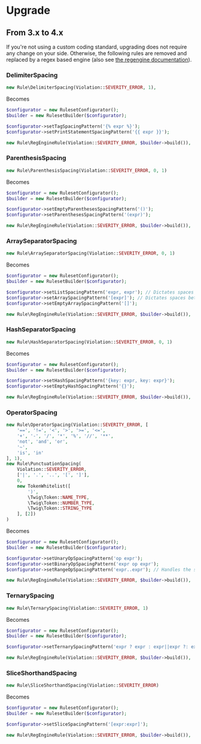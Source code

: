 # Upgrade

## From 3.x to 4.x

If you're not using a custom coding standard, upgrading does not require any change on your side. Otherwise,
the following rules are removed and replaced by a regex based engine (also see [the regengine documentation](regengine.md)).

### DelimiterSpacing

```php
new Rule\DelimiterSpacing(Violation::SEVERITY_ERROR, 1),
```

Becomes

```php
$configurator = new RulesetConfigurator();
$builder = new RulesetBuilder($configurator);

$configurator->setTagSpacingPattern('{% expr %}');
$configurator->setPrintStatementSpacingPattern('{{ expr }}');

new Rule\RegEngineRule(Violation::SEVERITY_ERROR, $builder->build()),
```

### ParenthesisSpacing

```php
new Rule\ParenthesisSpacing(Violation::SEVERITY_ERROR, 0, 1)
```

Becomes

```php
$configurator = new RulesetConfigurator();
$builder = new RulesetBuilder($configurator);

$configurator->setEmptyParenthesesSpacingPattern('()');
$configurator->setParenthesesSpacingPattern('(expr)');

new Rule\RegEngineRule(Violation::SEVERITY_ERROR, $builder->build()),
```

### ArraySeparatorSpacing

```php
new Rule\ArraySeparatorSpacing(Violation::SEVERITY_ERROR, 0, 1)
```

Becomes

```php
$configurator = new RulesetConfigurator();
$builder = new RulesetBuilder($configurator);

$configurator->setListSpacingPattern('expr, expr'); // Dictates spaces between values
$configurator->setArraySpacingPattern('[expr]'); // Dictates spaces between the [] and the inside of the array.
$configurator->setEmptyArraySpacingPattern('[]');

new Rule\RegEngineRule(Violation::SEVERITY_ERROR, $builder->build()),
```

### HashSeparatorSpacing

```php
new Rule\HashSeparatorSpacing(Violation::SEVERITY_ERROR, 0, 1)
```

Becomes

```php
$configurator = new RulesetConfigurator();
$builder = new RulesetBuilder($configurator);

$configurator->setHashSpacingPattern('{key: expr, key: expr}');
$configurator->setEmptyHashSpacingPattern('{}');

new Rule\RegEngineRule(Violation::SEVERITY_ERROR, $builder->build()),
```

### OperatorSpacing

```php
new Rule\OperatorSpacing(Violation::SEVERITY_ERROR, [
    '==', '!=', '<', '>', '>=', '<=',
    '+', '-', '/', '*', '%', '//', '**',
    'not', 'and', 'or',
    '~',
    'is', 'in'
], 1),
new Rule\PunctuationSpacing(
    Violation::SEVERITY_ERROR,
    ['|', '.', '..', '[', ']'],
    0,
    new TokenWhitelist([
        ')',
        \Twig\Token::NAME_TYPE,
        \Twig\Token::NUMBER_TYPE,
        \Twig\Token::STRING_TYPE
    ], [2])
)
```

Becomes

```php
$configurator = new RulesetConfigurator();
$builder = new RulesetBuilder($configurator);

$configurator->setUnaryOpSpacingPattern('op expr');
$configurator->setBinaryOpSpacingPattern('expr op expr');
$configurator->setRangeOpSpacingPattern('expr..expr'); // Handles the special case of expressions like "range(1..10)"

new Rule\RegEngineRule(Violation::SEVERITY_ERROR, $builder->build()),
```

### TernarySpacing

```php
new Rule\TernarySpacing(Violation::SEVERITY_ERROR, 1)
```

Becomes

```php
$configurator = new RulesetConfigurator();
$builder = new RulesetBuilder($configurator);

$configurator->setTernarySpacingPattern('expr ? expr : expr||expr ?: expr');

new Rule\RegEngineRule(Violation::SEVERITY_ERROR, $builder->build()),
```

### SliceShorthandSpacing

```php
new Rule\SliceShorthandSpacing(Violation::SEVERITY_ERROR)
```

Becomes

```php
$configurator = new RulesetConfigurator();
$builder = new RulesetBuilder($configurator);

$configurator->setSliceSpacingPattern('[expr:expr]');

new Rule\RegEngineRule(Violation::SEVERITY_ERROR, $builder->build()),
```
